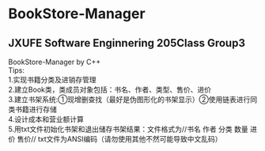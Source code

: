 # BookStore-Manager
JXUFE Software Enginnering 205Class Group3<br>
----
BookStore-Manager by C++<br>
Tips:<br>
1.实现书籍分类及进销存管理<br>
2.建立Book类，类成员对象包括：书名、作者、类型、售价、进价<br>
3.建立书架系统:①现增删查找（最好是伪图形化的书架显示）②使用链表进行同类书籍进行存储<br>
4.设计成本和营业额计算<br>
5.用txt文件初始化书架和退出储存书架结果：文件格式为//书名 作者 分类 数量 进价 售价// txt文件为ANSI编码（请勿使用其他不然可能导致中文乱码）<br>

